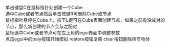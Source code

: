 单击键盘C在鼠标指针处创建一个Cube  
选中Cube或者节点然后单击按键R可删除Cube或节点  
鼠标指针悬停在Cube上，按下L键可在Cube表面创建节点，如果之前有没成对的节点，那么新创建的节点会与之配对  
鼠标选中Cube或者节点可在左上角的egui界面中调整参数  
点击egui中的paly按钮开始模拟 restore按钮复原 clear按钮删除所有物体